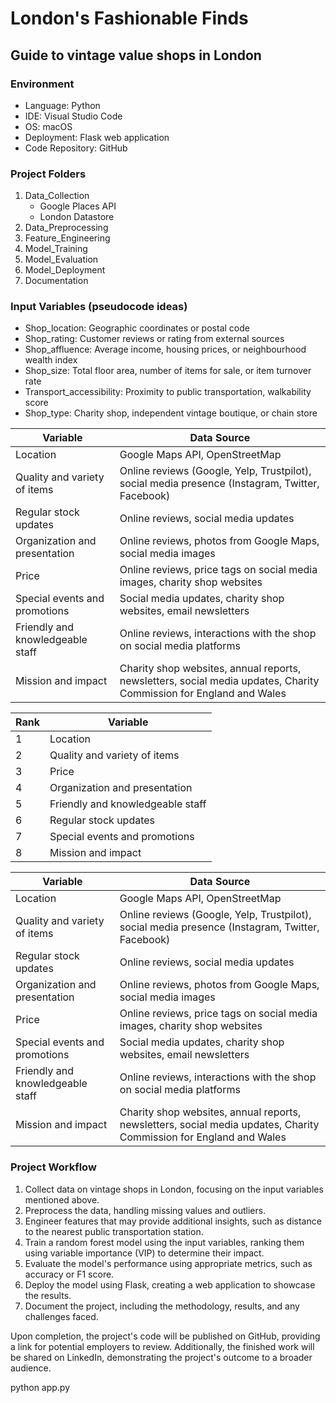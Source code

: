 # London's Fashionable Finds
## Guide to vintage value shops in London

### Environment
- Language: Python
- IDE: Visual Studio Code
- OS: macOS
- Deployment: Flask web application
- Code Repository: GitHub

### Project Folders
1. Data_Collection
    - Google Places API
    - London Datastore
2. Data_Preprocessing
3. Feature_Engineering
4. Model_Training
5. Model_Evaluation
6. Model_Deployment
7. Documentation

### Input Variables (pseudocode ideas)
- Shop_location: Geographic coordinates or postal code
- Shop_rating: Customer reviews or rating from external sources
- Shop_affluence: Average income, housing prices, or neighbourhood wealth index
- Shop_size: Total floor area, number of items for sale, or item turnover rate
- Transport_accessibility: Proximity to public transportation, walkability score
- Shop_type: Charity shop, independent vintage boutique, or chain store

| Variable                       | Data Source                                                                                               |
|--------------------------------|-----------------------------------------------------------------------------------------------------------|
| Location                       | Google Maps API, OpenStreetMap                                                                            |
| Quality and variety of items   | Online reviews (Google, Yelp, Trustpilot), social media presence (Instagram, Twitter, Facebook)           |
| Regular stock updates          | Online reviews, social media updates                                                                      |
| Organization and presentation  | Online reviews, photos from Google Maps, social media images                                              |
| Price                          | Online reviews, price tags on social media images, charity shop websites                                  |
| Special events and promotions  | Social media updates, charity shop websites, email newsletters                                            |
| Friendly and knowledgeable staff| Online reviews, interactions with the shop on social media platforms                                     |
| Mission and impact             | Charity shop websites, annual reports, newsletters, social media updates, Charity Commission for England and Wales |


| Rank | Variable                       |
|------|--------------------------------|
| 1    | Location                       |
| 2    | Quality and variety of items   |
| 3    | Price                          |
| 4    | Organization and presentation  |
| 5    | Friendly and knowledgeable staff|
| 6    | Regular stock updates          |
| 7    | Special events and promotions  |
| 8    | Mission and impact             |


| Variable                       | Data Source                                                                                               |
|--------------------------------|-----------------------------------------------------------------------------------------------------------|
| Location                       | Google Maps API, OpenStreetMap                                                                            |
| Quality and variety of items   | Online reviews (Google, Yelp, Trustpilot), social media presence (Instagram, Twitter, Facebook)           |
| Regular stock updates          | Online reviews, social media updates                                                                      |
| Organization and presentation  | Online reviews, photos from Google Maps, social media images                                              |
| Price                          | Online reviews, price tags on social media images, charity shop websites                                  |
| Special events and promotions  | Social media updates, charity shop websites, email newsletters                                            |
| Friendly and knowledgeable staff| Online reviews, interactions with the shop on social media platforms                                     |
| Mission and impact             | Charity shop websites, annual reports, newsletters, social media updates, Charity Commission for England and Wales |



### Project Workflow
1. Collect data on vintage shops in London, focusing on the input variables mentioned above.
2. Preprocess the data, handling missing values and outliers.
3. Engineer features that may provide additional insights, such as distance to the nearest public transportation station.
4. Train a random forest model using the input variables, ranking them using variable importance (VIP) to determine their impact.
5. Evaluate the model's performance using appropriate metrics, such as accuracy or F1 score.
6. Deploy the model using Flask, creating a web application to showcase the results.
7. Document the project, including the methodology, results, and any challenges faced.

Upon completion, the project's code will be published on GitHub, providing a link for potential employers to review. Additionally, the finished work will be shared on LinkedIn, demonstrating the project's outcome to a broader audience.


python app.py

